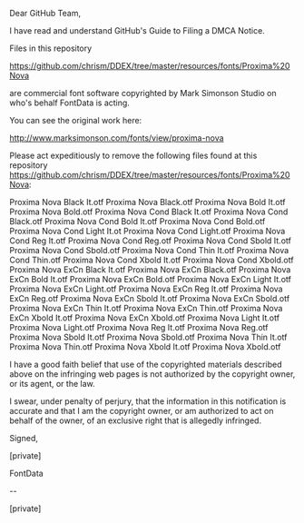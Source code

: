 Dear GitHub Team,

I have read and understand GitHub's Guide to Filing a DMCA Notice.

Files in this repository

https://github.com/chrism/DDEX/tree/master/resources/fonts/Proxima%20Nova

are commercial font software copyrighted by Mark Simonson Studio on
who's behalf FontData is acting.

You can see the original work here:

http://www.marksimonson.com/fonts/view/proxima-nova

Please act expeditiously to remove the following files found at this
repository
https://github.com/chrism/DDEX/tree/master/resources/fonts/Proxima%20Nova:

Proxima Nova Black It.otf
Proxima Nova Black.otf
Proxima Nova Bold It.otf
Proxima Nova Bold.otf
Proxima Nova Cond Black It.otf
Proxima Nova Cond Black.otf
Proxima Nova Cond Bold It.otf
Proxima Nova Cond Bold.otf
Proxima Nova Cond Light It.ot
Proxima Nova Cond Light.otf
Proxima Nova Cond Reg It.otf
Proxima Nova Cond Reg.otf
Proxima Nova Cond Sbold It.otf
Proxima Nova Cond Sbold.otf
Proxima Nova Cond Thin It.otf
Proxima Nova Cond Thin.otf
Proxima Nova Cond Xbold It.otf
Proxima Nova Cond Xbold.otf
Proxima Nova ExCn Black It.otf
Proxima Nova ExCn Black.otf
Proxima Nova ExCn Bold It.otf
Proxima Nova ExCn Bold.otf
Proxima Nova ExCn Light It.otf
Proxima Nova ExCn Light.otf
Proxima Nova ExCn Reg It.otf
Proxima Nova ExCn Reg.otf
Proxima Nova ExCn Sbold It.otf
Proxima Nova ExCn Sbold.otf
Proxima Nova ExCn Thin It.otf
Proxima Nova ExCn Thin.otf
Proxima Nova ExCn Xbold It.otf
Proxima Nova ExCn Xbold.otf
Proxima Nova Light It.otf
Proxima Nova Light.otf
Proxima Nova Reg It.otf
Proxima Nova Reg.otf
Proxima Nova Sbold It.otf
Proxima Nova Sbold.otf
Proxima Nova Thin It.otf
Proxima Nova Thin.otf
Proxima Nova Xbold It.otf
Proxima Nova Xbold.otf

I have a good faith belief that use of the copyrighted materials
described above on the infringing web pages is not authorized by the
copyright owner, or its agent, or the law.

I swear, under penalty of perjury, that the information in this
notification is accurate and that I am the copyright owner, or am
authorized to act on behalf of the owner, of an exclusive right that is
allegedly infringed.

Signed,

[private]

FontData

-- 

[private]
